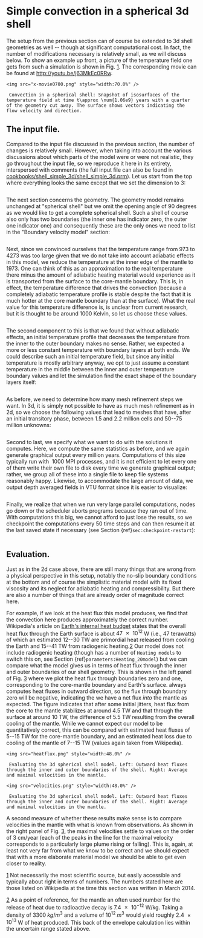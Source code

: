 # Simple convection in a spherical 3d shell

The setup from the previous section can of course be extended to 3d shell
geometries as well -- though at significant computational cost. In fact,
the number of modifications necessary is relatively small, as we will discuss
below. To show an example up front, a picture of the temperature field one
gets from such a simulation is shown in Fig.&nbsp;[1]. The corresponding
movie can be found at <http://youtu.be/j63MkEc0RRw>.

```{figure-md} fig:simple-shell-3d
<img src="x-movie0700.png" style="width:70.0%" />

 Convection in a spherical shell: Snapshot of isosurfaces of the temperature field at time t\approx \num{1.06e9} years with a quarter of the geometry cut away. The surface shows vectors indicating the flow velocity and direction.
```

## The input file.

Compared to the input file discussed in the previous section, the number of
changes is relatively small. However, when taking into account the various
discussions about which parts of the model were or were not realistic, they go
throughout the input file, so we reproduce it here in its entirety,
interspersed with comments (the full input file can also be found in
[cookbooks/shell_simple_3d/shell_simple_3d.prm](https://www.github.com/geodynamics/aspect/blob/main/cookbooks/shell_simple_3d/shell_simple_3d.prm)). Let us start from the top
where everything looks the same except that we set the dimension to 3:

``` prmfile
```

The next section concerns the geometry. The geometry model remains unchanged
at "spherical shell" but we omit the opening angle of 90 degrees
as we would like to get a complete spherical shell. Such a shell of course
also only has two boundaries (the inner one has indicator zero, the outer one
indicator one) and consequently these are the only ones we need to list in the
"Boundary velocity model" section:

``` prmfile
```

Next, since we convinced ourselves that the temperature range from 973 to 4273
was too large given that we do not take into account adiabatic effects in this
model, we reduce the temperature at the inner edge of the mantle to 1973. One
can think of this as an approximation to the real temperature there minus the
amount of adiabatic heating material would experience as it is transported
from the surface to the core-mantle boundary. This is, in effect, the
temperature difference that drives the convection (because a completely
adiabatic temperature profile is stable despite the fact that it is much
hotter at the core mantle boundary than at the surface). What the real value
for this temperature difference is, is unclear from current research, but it
is thought to be around 1000 Kelvin, so let us choose these values.

``` prmfile
```

The second component to this is that we found that without adiabatic effects,
an initial temperature profile that decreases the temperature from the inner
to the outer boundary makes no sense. Rather, we expected a more or less
constant temperature with boundary layers at both ends. We could describe such
an initial temperature field, but since any initial temperature is mostly
arbitrary anyway, we opt to just assume a constant temperature in the middle
between the inner and outer temperature boundary values and let the simulation
find the exact shape of the boundary layers itself:

``` prmfile
```

As before, we need to determine how many mesh refinement steps we want. In 3d,
it is simply not possible to have as much mesh refinement as in 2d, so we
choose the following values that lead to meshes that have, after an initial
transitory phase, between 1.5 and 2.2 million cells and 50--75 million
unknowns:

``` prmfile
```

Second to last, we specify what we want to do with the solutions it computes.
Here, we compute the same statistics as before, and we again generate
graphical output every million years. Computations of this size typically run
with &nbsp;1000 MPI processes, and it is not efficient to let every one of
them write their own file to disk every time we generate graphical output;
rather, we group all of these into a single file to keep file systems
reasonably happy. Likewise, to accommodate the large amount of data, we output
depth averaged fields in VTU format since it is easier to visualize:

``` prmfile
```

Finally, we realize that when we run very large parallel computations, nodes
go down or the scheduler aborts programs because they ran out of time. With
computations this big, we cannot afford to just lose the results, so we
checkpoint the computations every 50 time steps and can then resume it at the
last saved state if necessary (see
Section&nbsp;{ref}`sec:checkpoint-restart`):

``` prmfile
```

## Evaluation.

Just as in the 2d case above, there are still many things that are wrong from
a physical perspective in this setup, notably the no-slip boundary conditions
at the bottom and of course the simplistic material model with its fixed
viscosity and its neglect for adiabatic heating and compressibility. But there
are also a number of things that are already order of magnitude correct here.

For example, if we look at the heat flux this model produces, we find that the
convection here produces approximately the correct number. Wikipedia's
article on [Earth's internal heat budget][1] states that the overall
heat flux through the Earth surface is about $\num{47e12}$ W (i.e., 47
terawatts) of which an estimated 12--30 TW are primordial heat released
from cooling the Earth and 15--41 TW from radiogenic heating.[2] Our
model does not include radiogenic heating (though has a number of
`Heating models` to switch this on, see
Section&nbsp;{ref}`parameters:Heating_20model`) but we can compare what the
model gives us in terms of heat flux through the inner and outer boundaries of
our shell geometry. This is shown in the left panel of Fig.&nbsp;[3] where
we plot the heat flux through boundaries zero and one, corresponding to the
core-mantle boundary and Earth's surface. always computes heat fluxes in
outward direction, so the flux through boundary zero will be negative,
indicating the we have a net flux *into* the mantle as expected. The figure
indicates that after some initial jitters, heat flux from the core to the
mantle stabilizes at around 4.5 TW and that through the surface at around 10
TW, the difference of 5.5 TW resulting from the overall cooling of the mantle.
While we cannot expect our model to be quantitatively correct, this can be
compared with estimated heat fluxes of 5--15 TW for the core-mantle
boundary, and an estimated heat loss due to cooling of the mantle of
7--15 TW (values again taken from Wikipedia).


```{figure-md} fig:shell-simple-3d-eval
<img src="heatflux.png" style="width:48.0%" />

 Evaluating the 3d spherical shell model. Left: Outward heat fluxes through the inner and outer boundaries of the shell. Right: Average and maximal velocities in the mantle.
```

```{figure-md} fig:shell-simple-3d-eval
<img src="velocities.png" style="width:48.0%" />

 Evaluating the 3d spherical shell model. Left: Outward heat fluxes through the inner and outer boundaries of the shell. Right: Average and maximal velocities in the mantle.
```

A second measure of whether these results make sense is to compare velocities
in the mantle with what is known from observations. As shown in the right
panel of Fig.&nbsp;[3], the maximal velocities settle to values on the order
of 3 cm/year (each of the peaks in the line for the maximal velocity
corresponds to a particularly large plume rising or falling). This is, again,
at least not very far from what we know to be correct and we should expect
that with a more elaborate material model we should be able to get even closer
to reality.

[1] Not necessarily the most scientific source, but easily accessible and
typically about right in terms of numbers. The numbers stated here are those
listed on Wikipedia at the time this section was written in March 2014.

[2] As a point of reference, for the mantle an often used number for the
release of heat due to radioactive decay is $\num{7.4e-12}$ W/kg. Taking a
density of $3300\; \si{kg}/\si{m}^3$ and a volume of $10^{12}\; \si{m}^3$
would yield roughly $\num{2.4e13}$ W of heat produced. This back of the
envelope calculation lies within the uncertain range stated above.

  [1]: #fig:simple-shell-3d
  [cookbooks/shell_simple_3d/shell_simple_3d.prm]: cookbooks/shell_simple_3d/shell_simple_3d.prm
  [2]: #sec:checkpoint-restart
  [Earth's internal heat budget]: http://en.wikipedia.org/wiki/Earth's_internal_heat_budget
  [3]: #parameters:Heating_20model
  [3]: #fig:shell-simple-3d-eval
